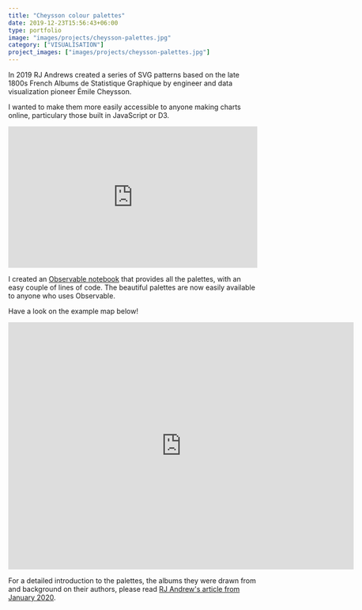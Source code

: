 ```yaml
---
title: "Cheysson colour palettes"
date: 2019-12-23T15:56:43+06:00
type: portfolio
image: "images/projects/cheysson-palettes.jpg"
category: ["VISUALISATION"]
project_images: ["images/projects/cheysson-palettes.jpg"]
---
```


In 2019 RJ Andrews created a series of SVG patterns based on the late 1800s French Albums de Statistique Graphique by engineer and data visualization pioneer Émile Cheysson.

I wanted to make them more easily accessible to anyone making charts online, particulary those built in JavaScript or D3.

<iframe width="100%" height="286" frameborder="0"
  src="https://observablehq.com/embed/@tomshanley/cheysson-color-palettes?cell=taster"></iframe>

I created an [Observable notebook](https://observablehq.com/@tomshanley/cheysson-color-palettes) that provides all the palettes, with an easy couple of lines of code. The beautiful palettes are now easily available to anyone who uses Observable.

Have a look on the example map below!

<iframe width="699" height="500" frameborder="0"
  src="https://observablehq.com/embed/@tomshanley/cheysson-color-palettes?cell=viewof+selectPalette&cell=chart"></iframe>

For a detailed introduction to the palettes, the albums they were drawn from and background on their authors, please read [RJ Andrew's article from January 2020](https://infowetrust.com/project/album-colors).